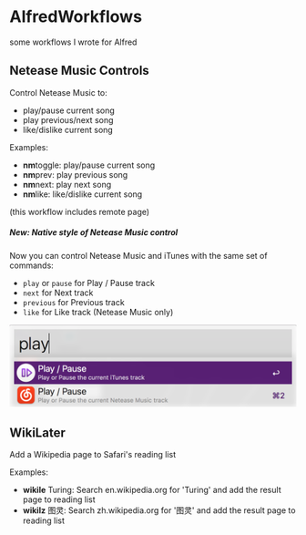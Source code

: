 # AlfredWorkflows

some workflows I wrote for Alfred

## Netease Music Controls

Control Netease Music to:

* play/pause current song
* play previous/next song
* like/dislike current song

Examples:

* **nm**toggle: play/pause current song
* **nm**prev: play previous song
* **nm**next: play next song
* **nm**like: like/dislike current song

(this workflow includes remote page)

##### New: Native style of Netease Music control
Now you can control Netease Music and iTunes with the same set of commands:
- `play` or `pause` for Play / Pause track
- `next` for Next track
- `previous` for Previous track
- `like` for Like track (Netease Music only)

![itunes_n_netease_control](itunes_n_netease_control.png)

## WikiLater

Add a Wikipedia page to Safari's reading list

Examples:

* **wikile** Turing: Search en.wikipedia.org for 'Turing' and add the result page to reading list
* **wikilz** 图灵: Search zh.wikipedia.org for '图灵' and add the result page to reading list

